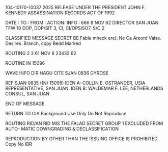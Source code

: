 104-10170-10037 2025 RELEASE UNDER THE PRESIDENT JOHN F. KENNEDY ASSASSINATION RECORDS ACT OF 1992

DATE :
TO :
FROM :
ACTION:
INFO :
666
8 NOV 62
DIRECTOR
SAN JUAN
TFW 10
DOP, DOP/SIT 3, CI, CI/OPSISO7,
S/C 2

CLASSIFIED MESSAGE
SECRET
BE Fabie mheck ere):
Ne Ca Areord Vaise. Desires.
Branch, copy Bedd
Marked

ROUTING
2
3
61
NOV 8 23432 62

ROUTINE
IN 15096

WAVE INFO DIR HAGU CITE SJAN 0836
GYROSE

REF SJAN 0835 ((N) 15095)
IDEN A: COLLIN E. OSTRANDER, USIA REPRESENTATIVE, SAN JUAN.
IDEN B: WALDEMAR F. LEE, NETHERLANDS CONSUL, SAN JUAN

END OF MESSAGE

RETURN TO CIA
Background Use Only
Do Not Reproduce

ROUTING
RID/AN
RID MIS
THE FALAD
SECRET
GROUP 1
EXCLUDED FROM AUTO-
MATIC DOWNGRADING &
DECLASSIFICATION

REPRODUCTION BY OTHER THAN THE ISSUING OFFICE IS PROHIBITED.
Copy No
IBR
